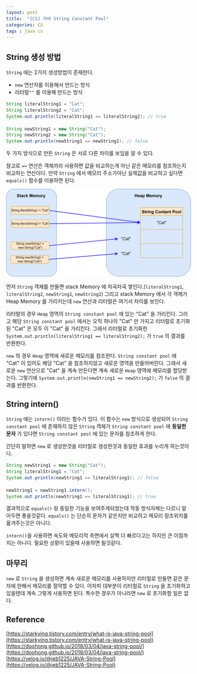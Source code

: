 ```yaml
---
layout: post
title:  "[CS] 자바 String Constant Pool"
categories: CS
tags : java cs
---
```


## String 생성 방법

`String` 에는 2가지 생성방법이 존재한다.
- `new` 연산자를 이용해서 만드는 방식
- 리터럴`""` 를 이용해 만드는 방식

```java
String literalString1 = "Cat";
String literalString2 = "Cat";
System.out.println(literalString1 == literalString2); // true

String newString1 = new String("Cat");
String newString2 = new String("Cat");
System.out.println(newString1 == newString2); // false
```

두 가지 방식으로 만든 `String` 은 서로 다른 차이를 보임을 알 수 있다.

참고로 `==` 연산은 객체끼리 사용하면 값을 비교하는게 아닌 같은 메모리를 참조하는지 비교하는 연산이다.
만약 `String` 에서 메모리 주소가아닌 실제값을 비교하고 싶다면 `equals()` 함수를 이용하면 된다.

![이미지](https://github.com/jinhoon227/jinhoon227.github.io/blob/main/assets/img/posts/cs/stringpool1.png?raw=true)

먼저 `String` 객체를 만들면 stack Memory 에 차곡차곡 쌓인다.(`literalString1`, `literalString2`, `newString1`, `newString2`)
그리고 stack Memory 에서 각 객체가 Heap Memory 를 가리키는데 `new` 연산과 리터럴은 여기서
차이를 보인다.

리터럴의 경우 `Heap` 영역의 `String constant pool` 에 있는 "Cat" 을 가리킨다. 그리고 해당
`String constant pool` 에서는 오직 하나의 "Cat" 만 가지고 리터럴로 초기화된 "Cat" 은 모두 이 "Cat" 을
가리킨다. 그래서 리터럴로 초기화한 `System.out.println(literalString1 == literalString2);` 
가 `true` 의 결과를 반환한다.

`new` 의 경우 `Heap` 영역에 새로운 메모리를 참조한다. `String constant pool` 에 "Cat" 이 있어도
해당 "Cat" 을 참조하지않고 새로운 영역을 만들어버린다. 그래서 새로운 `new` 연산으로 "Cat"
을 계속 만든다면 계속 새로운 `Heap` 영역에 메모리를 할당받는다. 그렇기에
`System.out.println(newString1 == newString2);` 가 `false` 의 결과를 반환한다.

## String intern()

`String` 에는 `intern()` 이라는 함수가 있다. 이 함수는 `new` 방식으로 생성되어 `String constant pool` 에 존재하지 않은 `String` 객체가
`String constant pool` 에 **동일한 문자** 가 있다면 `String constant pool` 에 있는 문자를 참조하게 한다.

간단히 말하면 `new` 로 생성한것을 리터럴로 생성한것과 동일한 효과를 누리게 하는것이다.

```java
String newString1 = new String("Cat");
String literalString1 = "Cat";
System.out.println(newString1 == literalString1); // false

newString1 = newString1.intern();
System.out.println(newString1 == literalString1); // true
```

결과적으로 `equals()` 랑 동일한 기능을 보여주게되었는데 작동 방식자체는 다르니 알아두면 좋을것같다. `equals()` 는 단순히 문자가 같은지만
비교하고 메모리 참조위치를 옮겨주는것은 아니다.

`intern()`을 사용하면 속도와 메모리적 측면에서 살짝 더 빠르다고는 하지만 큰 이점까지는 아니다. 필요한 상황이 있을때 사용하면 될것같다.

## 마무리

`new` 로 `String` 을 생성하면 계속 새로운 메모리를 사용하지만 리터럴로 만들면 같은 문자에 한해서 메모리를 절약할 수 있다.
어차피 대부분이 리터럴로 `String` 을 초기화하고 있을텐데 계속 그렇게 사용하면 된다. 특수한 경우가 아니라면 `new` 로 초기화할 일은 없다.

## Reference

[https://starkying.tistory.com/entry/what-is-java-string-pool](https://starkying.tistory.com/entry/what-is-java-string-pool)  
[https://doohong.github.io/2018/03/04/java-string-pool/](https://doohong.github.io/2018/03/04/java-string-pool/)  
[https://velog.io/@jeb1225/JAVA-String-Pool](https://velog.io/@jeb1225/JAVA-String-Pool)  
